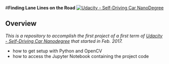 #**Finding Lane Lines on the Road** 
[![Udacity - Self-Driving Car NanoDegree](https://s3.amazonaws.com/udacity-sdc/github/shield-carnd.svg)](http://www.udacity.com/drive)

Overview
---

*This is a repository to accomplish the first project of a first term of [Udacity - Self-Driving Car Nanodegree](https://www.udacity.com/drive) that started in Feb. 2017.*

* how to get setup with Python and OpenCV
* how to access the Jupyter Notebook containing the project code


